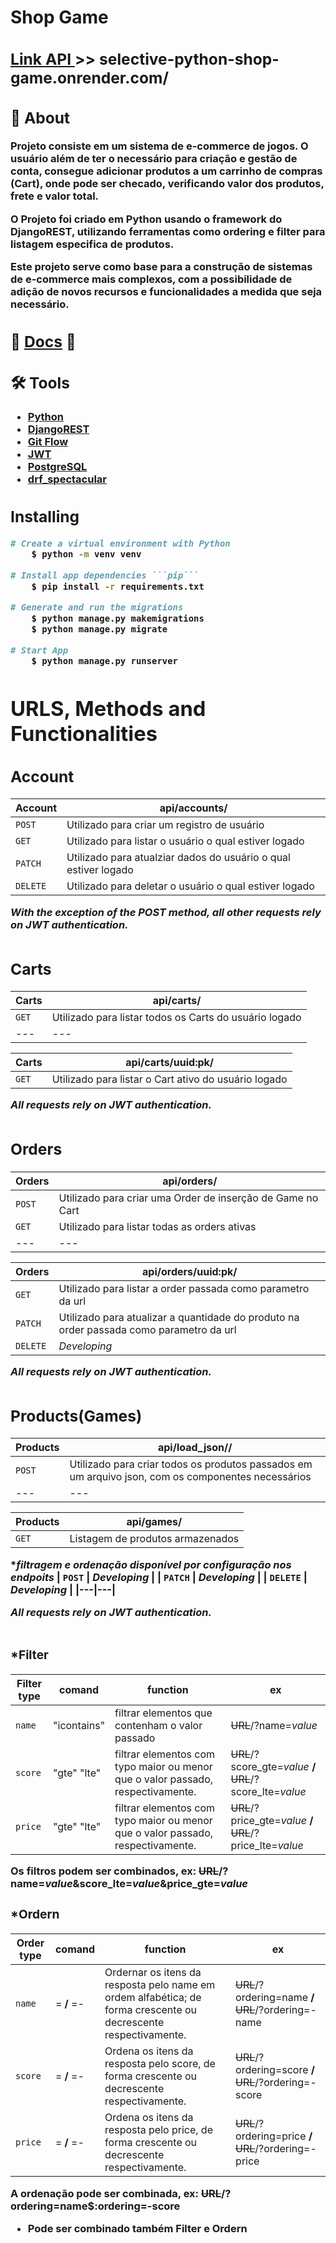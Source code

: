 <h1>Shop Game</h1>
<h3><h3>
<div>
<h2>
    <a href="https://selective-python-shop-game.onrender.com/">  
        Link API
    </a>
    >> selective-python-shop-game.onrender.com/ 
</h2>

## 📕 About

Projeto consiste em um sistema de e-commerce de jogos. O usuário além de ter o necessário para criação e gestão de conta, consegue adicionar produtos a um carrinho de compras (Cart), onde pode ser checado, verificando valor dos produtos, frete e valor total.

O Projeto foi criado em Python usando o framework do DjangoREST, utilizando ferramentas como ordering e filter para listagem especifica de produtos.

Este projeto serve como base para a construção de sistemas de e-commerce mais complexos, com a possibilidade de adição de novos recursos e funcionalidades a medida que seja necessário.


## 📖 [Docs](https://selective-python-shop-game.onrender.com/docs/swagger-ui/) 🦾

## 🛠️ Tools
- [Python](https://www.python.org/)
- [DjangoREST](https://www.django-rest-framework.org/)
- [Git Flow](https://docs.github.com/en/get-started/quickstart/github-flow)
- [JWT](https://jwt.io/)
- [PostgreSQL](https://www.postgresql.org/)
- [drf_spectacular](https://drf-spectacular.readthedocs.io/en/latest/#)

## Installing

```Bash
# Create a virtual environment with Python
    $ python -m venv venv
```

```Bash
# Install app dependencies ```pip```
    $ pip install -r requirements.txt
```

```Bash
# Generate and run the migrations
    $ python manage.py makemigrations
    $ python manage.py migrate
```

```Bash
# Start App
    $ python manage.py runserver
```


# URLS, Methods and Functionalities
## Account
| Account | api/accounts/ |
|---|---|
| `POST` | Utilizado para criar um registro de usuário |
| `GET` | Utilizado para listar o usuário o qual estiver logado |
| `PATCH` | Utilizado para atualziar dados do usuário o qual estiver logado |
| `DELETE` | Utilizado para deletar o usuário o qual estiver logado |

*With the exception of the POST method, all other requests rely on JWT authentication.*

#
## Carts
| Carts | api/carts/ |
|---|---|
| `GET` | Utilizado para listar todos os Carts do usuário logado |
|---|---|

| Carts | api/carts/uuid:pk/ |
|---|---|
| `GET` | Utilizado para listar o Cart ativo do usuário logado |

*All requests rely on JWT authentication.*

#
## Orders
| Orders | api/orders/ |
|---|---|
| `POST` | Utilizado para criar uma Order de inserção de Game no Cart |
| `GET` | Utilizado para listar todas as orders ativas |
|---|---|

| Orders | api/orders/uuid:pk/ |
|---|---|
| `GET` | Utilizado para listar a order passada como parametro da url |
| `PATCH` | Utilizado para atualizar a quantidade do produto na order passada como parametro da url |
| `DELETE` | *Developing* |

*All requests rely on JWT authentication.*

#
## Products(Games)
| Products | api/load_json// |
|---|---|
| `POST` | Utilizado para criar todos os produtos passados em um arquivo json, com os componentes necessários |
|---|---|

| Products | api/games/ |
|---|---|
| `GET` | Listagem de produtos armazenados |
**filtragem e ordenação disponível por configuração nos endpoits* 
| `POST` | *Developing* |
| `PATCH` | *Developing* |
| `DELETE` | *Developing* |
|---|---|

*All requests rely on JWT authentication.*

#
### *Filter
| Filter type | comand | function | ex |
|---|---|---|---|
 | `name` | "icontains" | filtrar elementos que contenham o valor passado | ~~URL~~/?name=*value* |
 | `score` | "gte" "lte" | filtrar elementos com typo maior ou menor que o valor passado, respectivamente. | ~~URL~~/?score_gte=*value* **/** ~~URL~~/?score_lte=*value* |
 | `price` | "gte" "lte" | filtrar elementos com typo maior ou menor que o valor passado, respectivamente. | ~~URL~~/?price_gte=*value* **/** ~~URL~~/?price_lte=*value* |

**__Os filtros podem ser combinados, ex: ~~URL~~/?name=*value*&score_lte=*value*&price_gte=*value*__**


### *Ordern
| Order type | comand | function | ex |
|---|---|---|---|
| `name` | = **/** =- | Ordernar os itens da resposta pelo name em ordem alfabética; de forma crescente ou decrescente respectivamente. | ~~URL~~/?ordering=name **/** ~~URL~~/?ordering=-name |
| `score` | = **/** =- | Ordena os itens da resposta pelo score, de forma crescente ou decrescente respectivamente.  | ~~URL~~/?ordering=score **/** ~~URL~~/?ordering=-score |
| `price` | = **/** =- | Ordena os itens da resposta pelo price, de forma crescente ou decrescente respectivamente. | ~~URL~~/?ordering=price **/** ~~URL~~/?ordering=-price |

**__A ordenação pode ser combinada, ex: ~~URL~~/?ordering=name$:ordering=-score__**


* **__Pode ser combinado também Filter e Ordern__**
